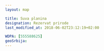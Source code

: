 ```yaml
---
layout: map

title: Suva planina
designation: Rezervat prirode
last_modified_at: 2018-06-02T23:12:19+02:00

WDPA: [555588625]
geoSrbija:
---
```

